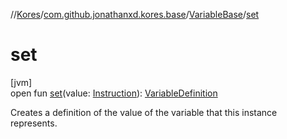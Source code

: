 //[Kores](../../../index.md)/[com.github.jonathanxd.kores.base](../index.md)/[VariableBase](index.md)/[set](set.md)

# set

[jvm]\
open fun [set](set.md)(value: [Instruction](../../com.github.jonathanxd.kores/-instruction/index.md)): [VariableDefinition](../-variable-definition/index.md)

Creates a definition of the value of the variable that this instance represents.
